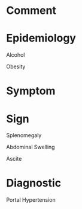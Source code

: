 # Comment

# Epidemiology

Alcohol

Obesity

# Symptom

# Sign

Splenomegaly

Abdominal Swelling

Ascite

# Diagnostic

Portal Hypertension
